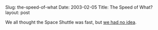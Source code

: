 Slug: the-speed-of-what
Date: 2003-02-05
Title: The Speed of What?
layout: post

We all thought the Space Shuttle was fast, but <a href="http://esigler.2nw.net/blog/archives/000054.html#000054">we had no idea</a>.

